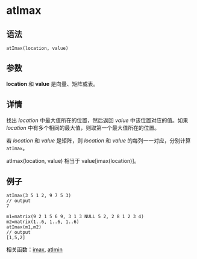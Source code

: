 # atImax

## 语法

`atImax(location, value)`

## 参数

**location** 和 **value** 是向量、矩阵或表。

## 详情

找出 *location* 中最大值所在的位置，然后返回 *value* 中该位置对应的值。如果 *location*
中有多个相同的最大值，则取第一个最大值所在的位置。

若 *location* 和 *value* 是矩阵，则 *location* 和 *value* 的每列一一对应，分别计算
`atImax`。

atImax(location, value) 相当于 value[imax(location)]。

## 例子

```
atImax(3 5 1 2, 9 7 5 3)
// output
7

m1=matrix(9 2 1 5 6 9, 3 1 3 NULL 5 2, 2 8 1 2 3 4)
m2=matrix(1..6, 1..6, 1..6)
atImax(m1,m2)
// output
[1,5,2]
```

相关函数：[imax](../i/imax.md), [atImin](atImin.md)

